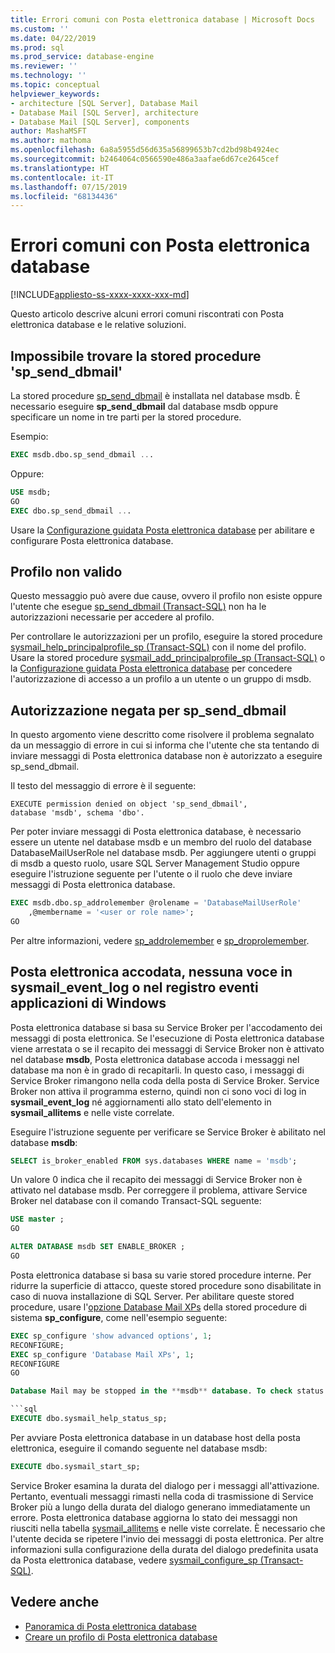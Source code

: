 ```yaml
---
title: Errori comuni con Posta elettronica database | Microsoft Docs
ms.custom: ''
ms.date: 04/22/2019
ms.prod: sql
ms.prod_service: database-engine
ms.reviewer: ''
ms.technology: ''
ms.topic: conceptual
helpviewer_keywords:
- architecture [SQL Server], Database Mail
- Database Mail [SQL Server], architecture
- Database Mail [SQL Server], components
author: MashaMSFT
ms.author: mathoma
ms.openlocfilehash: 6a8a5955d56d635a56899653b7cd2bd98b4924ec
ms.sourcegitcommit: b2464064c0566590e486a3aafae6d67ce2645cef
ms.translationtype: HT
ms.contentlocale: it-IT
ms.lasthandoff: 07/15/2019
ms.locfileid: "68134436"
---
```

# <a name="common-errors-with-database-mail"></a>Errori comuni con Posta elettronica database 
[!INCLUDE[appliesto-ss-xxxx-xxxx-xxx-md](../../includes/appliesto-ss-xxxx-xxxx-xxx-md.md)]

Questo articolo descrive alcuni errori comuni riscontrati con Posta elettronica database e le relative soluzioni.

## <a name="could-not-find-stored-procedure-spsenddbmail"></a>Impossibile trovare la stored procedure 'sp_send_dbmail'
La stored procedure [sp_send_dbmail](../system-stored-procedures/sp-send-dbmail-transact-sql.md) è installata nel database msdb. È necessario eseguire **sp_send_dbmail** dal database msdb oppure specificare un nome in tre parti per la stored procedure.

Esempio:
```sql
EXEC msdb.dbo.sp_send_dbmail ...
```

Oppure:

```sql
USE msdb;
GO
EXEC dbo.sp_send_dbmail ...
```

Usare la [Configurazione guidata Posta elettronica database](configure-database-mail.md) per abilitare e configurare Posta elettronica database.

## <a name="profile-not-valid"></a>Profilo non valido
Questo messaggio può avere due cause, ovvero il profilo non esiste oppure l'utente che esegue [sp_send_dbmail (Transact-SQL)](../system-stored-procedures/sp-send-dbmail-transact-sql.md) non ha le autorizzazioni necessarie per accedere al profilo.

Per controllare le autorizzazioni per un profilo, eseguire la stored procedure [sysmail_help_principalprofile_sp (Transact-SQL)](../system-stored-procedures/sysmail-help-principalprofile-sp-transact-sql.md) con il nome del profilo. Usare la stored procedure [sysmail_add_principalprofile_sp (Transact-SQL)](../system-stored-procedures/sysmail-help-principalprofile-sp-transact-sql.md) o la [Configurazione guidata Posta elettronica database](configure-database-mail.md) per concedere l'autorizzazione di accesso a un profilo a un utente o un gruppo di msdb.

## <a name="permission-denied-on-spsenddbmail"></a>Autorizzazione negata per sp_send_dbmail

In questo argomento viene descritto come risolvere il problema segnalato da un messaggio di errore in cui si informa che l'utente che sta tentando di inviare messaggi di Posta elettronica database non è autorizzato a eseguire sp_send_dbmail.

Il testo del messaggio di errore è il seguente:

```
EXECUTE permission denied on object 'sp_send_dbmail', 
database 'msdb', schema 'dbo'.
```

Per poter inviare messaggi di Posta elettronica database, è necessario essere un utente nel database msdb e un membro del ruolo del database DatabaseMailUserRole nel database msdb. Per aggiungere utenti o gruppi di msdb a questo ruolo, usare SQL Server Management Studio oppure eseguire l'istruzione seguente per l'utente o il ruolo che deve inviare messaggi di Posta elettronica database.

```sql
EXEC msdb.dbo.sp_addrolemember @rolename = 'DatabaseMailUserRole'
    ,@membername = '<user or role name>';
GO
```
Per altre informazioni, vedere [sp_addrolemember](../system-stored-procedures/sp-addrolemember-transact-sql.md) e [sp_droprolemember](../system-stored-procedures/sp-droprolemember-transact-sql.md).

## <a name="database-mail-queued-no-entries-in-sysmaileventlog-or-windows-application-event-log"></a>Posta elettronica accodata, nessuna voce in sysmail_event_log o nel registro eventi applicazioni di Windows 

Posta elettronica database si basa su Service Broker per l'accodamento dei messaggi di posta elettronica. Se l'esecuzione di Posta elettronica database viene arrestata o se il recapito dei messaggi di Service Broker non è attivato nel database **msdb**, Posta elettronica database accoda i messaggi nel database ma non è in grado di recapitarli. In questo caso, i messaggi di Service Broker rimangono nella coda della posta di Service Broker. Service Broker non attiva il programma esterno, quindi non ci sono voci di log in **sysmail_event_log** né aggiornamenti allo stato dell'elemento in **sysmail_allitems** e nelle viste correlate.

Eseguire l'istruzione seguente per verificare se Service Broker è abilitato nel database **msdb**:

```sql
SELECT is_broker_enabled FROM sys.databases WHERE name = 'msdb';
```

Un valore 0 indica che il recapito dei messaggi di Service Broker non è attivato nel database msdb. Per correggere il problema, attivare Service Broker nel database con il comando Transact-SQL seguente:

```sql
USE master ;
GO

ALTER DATABASE msdb SET ENABLE_BROKER ;
GO
``` 

Posta elettronica database si basa su varie stored procedure interne. Per ridurre la superficie di attacco, queste stored procedure sono disabilitate in caso di nuova installazione di SQL Server. Per abilitare queste stored procedure, usare l'[opzione Database Mail XPs](../../database-engine/configure-windows/database-mail-xps-server-configuration-option.md) della stored procedure di sistema **sp_configure**, come nell'esempio seguente:

```sql
EXEC sp_configure 'show advanced options', 1;  
RECONFIGURE;
EXEC sp_configure 'Database Mail XPs', 1;  
RECONFIGURE  
GO  

Database Mail may be stopped in the **msdb** database. To check status of Database Mail, execute the following statement:

```sql
EXECUTE dbo.sysmail_help_status_sp;
```

Per avviare Posta elettronica database in un database host della posta elettronica, eseguire il comando seguente nel database msdb:

```sql
EXECUTE dbo.sysmail_start_sp;
```

Service Broker esamina la durata del dialogo per i messaggi all'attivazione. Pertanto, eventuali messaggi rimasti nella coda di trasmissione di Service Broker più a lungo della durata del dialogo generano immediatamente un errore. Posta elettronica database aggiorna lo stato dei messaggi non riusciti nella tabella [sysmail_allitems](../system-catalog-views/sysmail-allitems-transact-sql.md) e nelle viste correlate. È necessario che l'utente decida se ripetere l'invio dei messaggi di posta elettronica. Per altre informazioni sulla configurazione della durata del dialogo predefinita usata da Posta elettronica database, vedere [sysmail_configure_sp (Transact-SQL)](../system-stored-procedures/sysmail-configure-sp-transact-sql.md).



##  <a name="RelatedContent"></a> Vedere anche
  
-  [Panoramica di Posta elettronica database](database-mail.md)
-  [Creare un profilo di Posta elettronica database](create-a-database-mail-profile.md)
  
  
